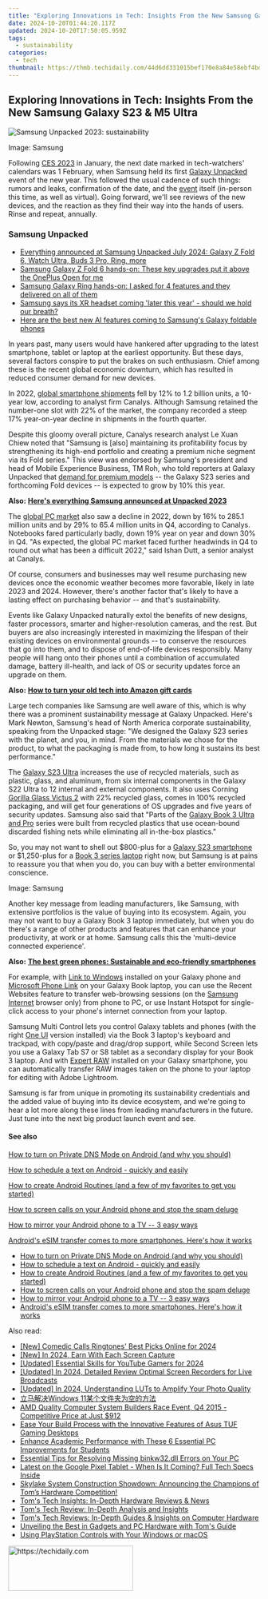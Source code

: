 ```yaml
---
title: "Exploring Innovations in Tech: Insights From the New Samsung Galaxy S23 & M5 Ultra"
date: 2024-10-20T01:44:20.117Z
updated: 2024-10-20T17:50:05.959Z
tags:
  - sustainability
categories:
  - tech
thumbnail: https://thmb.techidaily.com/44d6dd331015bef170e8a84e58ebf4bd2f78d6bf84e5387ee2cc99a7ec3e5ce7.jpg
---
```


## Exploring Innovations in Tech: Insights From the New Samsung Galaxy S23 & M5 Ultra

![Samsung Unpacked 2023: sustainability](https://www.zdnet.com/a/img/resize/6e041e9ebe1323763719284526bd5c348da48a56/2023/02/02/5f8437d1-750b-4d38-b511-96c6a463f982/samsung-unpacked-2023-sustainability.jpg?auto=webp&width=1280)

Image: Samsung

Following [CES 2023](https://www.zdnet.com/article/best-of-ces-2023-innovations-that-will-shape-the-future/) in January, the next date marked in tech-watchers' calendars was 1 February, when Samsung held its first [Galaxy Unpacked](https://www.zdnet.com/article/everything-samsung-announced-at-unpacked-2023/) event of the new year. This followed the usual cadence of such things: rumors and leaks, confirmation of the date, and the [event](https://shop-links.co/link/?exclusive=1&publisher_slug=itechdaily19598&url=https%3A%2F%2Fwww.samsung.com%2Fuk%2Funpacked%2F) itself (in-person this time, as well as virtual). Going forward, we'll see reviews of the new devices, and the reaction as they find their way into the hands of users. Rinse and repeat, annually. 

### Samsung Unpacked

* [Everything announced at Samsung Unpacked July 2024: Galaxy Z Fold 6, Watch Ultra, Buds 3 Pro, Ring, more](https://www.zdnet.com/article/what-you-missed-at-samsung-unpacked-july-2024-galaxy-z-fold-6-watch-ultra-ring-ai-more/)
* [Samsung Galaxy Z Fold 6 hands-on: These key upgrades put it above the OnePlus Open for me](https://www.zdnet.com/article/i-went-hands-on-with-samsungs-galaxy-z-fold-6-and-it-made-my-oneplus-open-feel-outdated/)
* [Samsung Galaxy Ring hands-on: I asked for 4 features and they delivered on all of them](https://www.zdnet.com/article/samsung-galaxy-ring-hands-on-why-id-ditch-my-oura-for-this-competing-wearable/)
* [Samsung says its XR headset coming 'later this year' - should we hold our breath?](https://www.zdnet.com/article/samsungs-upcoming-xr-headset-was-the-biggest-product-teaser-at-unpacked-july-2024/)
* [Here are the best new AI features coming to Samsung's Galaxy foldable phones](https://www.zdnet.com/article/every-new-ai-feature-coming-to-samsungs-galaxy-z-fold-6-and-z-flip-6-and-how-they-work/)

In years past, many users would have hankered after upgrading to the latest smartphone, tablet or laptop at the earliest opportunity. But these days, several factors conspire to put the brakes on such enthusiasm. Chief among these is the recent global economic downturn, which has resulted in reduced consumer demand for new devices. 

In 2022, [global smartphone shipments](https://canalys.com/newsroom/global-smartphone-market-2022) fell by 12% to 1.2 billion units, a 10-year low, according to analyst firm Canalys. Although Samsung retained the number-one slot with 22% of the market, the company recorded a steep 17% year-on-year decline in shipments in the fourth quarter. 

Despite this gloomy overall picture, Canalys research analyst Le Xuan Chiew noted that "Samsung is \[also\] maintaining its profitability focus by strengthening its high-end portfolio and creating a premium niche segment via its Fold series." This view was endorsed by Samsung's president and head of Mobile Experience Business, TM Roh, who told reporters at Galaxy Unpacked that [demand for premium models](https://www.zdnet.com/article/samsung-expects-galaxy-s23-ultra-to-account-for-over-half-of-series-total-sales/) \-- the Galaxy S23 series and forthcoming Fold devices -- is expected to grow by 10% this year. 

**Also:** [**Here's everything Samsung announced at Unpacked 2023**](https://www.zdnet.com/article/everything-samsung-announced-at-unpacked-2023/)

The [global PC market](https://www.canalys.com/newsroom/global-pc-market-Q4-2022) also saw a decline in 2022, down by 16% to 285.1 million units and by 29% to 65.4 million units in Q4, according to Canalys. Notebooks fared particularly badly, down 19% year on year and down 30% in Q4\. "As expected, the global PC market faced further headwinds in Q4 to round out what has been a difficult 2022," said Ishan Dutt, a senior analyst at Canalys. 

Of course, consumers and businesses may well resume purchasing new devices once the economic weather becomes more favorable, likely in late 2023 and 2024\. However, there's another factor that's likely to have a lasting effect on purchasing behavior -- and that's sustainability. 

Events like Galaxy Unpacked naturally extol the benefits of new designs, faster processors, smarter and higher-resolution cameras, and the rest. But buyers are also increasingly interested in maximizing the lifespan of their existing devices on environmental grounds -- to conserve the resources that go into them, and to dispose of end-of-life devices responsibly. Many people will hang onto their phones until a combination of accumulated damage, battery ill-health, and lack of OS or security updates force an upgrade on them. 

**Also:** [**How to turn your old tech into Amazon gift cards**](https://www.zdnet.com/article/how-to-trade-in-your-old-devices-for-amazon-gift-cards/)

Large tech companies like Samsung are well aware of this, which is why there was a prominent sustainability message at Galaxy Unpacked. Here's Mark Newton, Samsung's head of North America corporate sustainability, speaking from the Unpacked stage: "We designed the Galaxy S23 series with the planet, and you, in mind. From the materials we chose for the product, to what the packaging is made from, to how long it sustains its best performance." 

The [Galaxy S23 Ultra](https://www.zdnet.com/article/samsung-galaxy-s23-ultra-vs-samsung-galaxy-s22-ultra/) increases the use of recycled materials, such as plastic, glass, and aluminum, from six internal components in the Galaxy S22 Ultra to 12 internal and external components. It also uses Corning [Gorilla Glass Victus 2](https://www.corning.com/gorillaglass/worldwide/en/glass-types/gorilla-glass-victus-2.html) with 22% recycled glass, comes in 100% recycled packaging, and will get four generations of OS upgrades and five years of security updates. Samsung also said that "Parts of the [Galaxy Book 3 Ultra and Pro](https://www.zdnet.com/article/samsungs-galaxy-book-3-series-includes-a-new-flagship-ultra-laptop/) series were built from recycled plastics that use ocean-bound discarded fishing nets while eliminating all in-the-box plastics." 

So, you may not want to shell out $800-plus for a [Galaxy S23 smartphone](https://shop-links.co/link/?url=https%3A%2F%2Fwww.samsung.com%2Fus%2Fsmartphones%2Fgalaxy-s23%2Fbuy%2F&publisher_slug=itechdaily19598&exclusive=1) or $1,250-plus for a [Book 3 series laptop](https://shop-links.co/link/?url=https%3A%2F%2Fwww.samsung.com%2Fus%2Fcomputing%2Fgalaxy-book3-series%2Fbuy%2F&publisher_slug=itechdaily19598&exclusive=1) right now, but Samsung is at pains to reassure you that when you do, you can buy with a better environmental conscience. 

Image: Samsung

Another key message from leading manufacturers, like Samsung, with extensive portfolios is the value of buying into its ecosystem. Again, you may not want to buy a Galaxy Book 3 laptop immediately, but when you do there's a range of other products and features that can enhance your productivity, at work or at home. Samsung calls this the 'multi-device connected experience'. 

**Also:** [**The best green phones: Sustainable and eco-friendly smartphones**](https://www.zdnet.com/home-and-office/sustainability/best-green-phone/)

For example, with [Link to Windows](https://shop-links.co/link/?exclusive=1&publisher_slug=itechdaily19598&url=https%3A%2F%2Fwww.samsung.com%2Fuk%2Fsupport%2Fmobile-devices%2Fwhat-is-link-to-windows%2F) installed on your Galaxy phone and [Microsoft Phone Link](https://www.microsoft.com/en-us/windows/sync-across-your-devices?r=1) on your Galaxy Book laptop, you can use the Recent Websites feature to transfer web-browsing sessions (on the [Samsung Internet](https://shop-links.co/link/?exclusive=1&publisher_slug=itechdaily19598&url=https%3A%2F%2Fwww.samsung.com%2Fus%2Fsupport%2Fowners%2Fapp%2Fsamsung-internet) browser only) from phone to PC, or use Instant Hotspot for single-click access to your phone's internet connection from your laptop. 

Samsung Multi Control lets you control Galaxy tablets and phones (with the right [One UI](https://shop-links.co/link/?exclusive=1&publisher_slug=itechdaily19598&url=https%3A%2F%2Fwww.samsung.com%2Fus%2Fapps%2Fone-ui%2F) version installed) via the Book 3 laptop's keyboard and trackpad, with copy/paste and drag/drop support, while Second Screen lets you use a Galaxy Tab S7 or S8 tablet as a secondary display for your Book 3 laptop. And with [Expert RAW](https://shop-links.co/link/?exclusive=1&publisher_slug=itechdaily19598&url=https%3A%2F%2Fgalaxystore.samsung.com%2Fprepost%2F000005977497%3FlangCd%3Den) installed on your Galaxy smartphone, you can automatically transfer RAW images taken on the phone to your laptop for editing with Adobe Lightroom. 

Samsung is far from unique in promoting its sustainability credentials and the added value of buying into its device ecosystem, and we're going to hear a lot more along these lines from leading manufacturers in the future. Just tune into the next big product launch event and see.

#### See also

[How to turn on Private DNS Mode on Android (and why you should)](https://www.zdnet.com/article/how-to-turn-on-private-dns-mode-on-android-and-why-you-should/ "How to turn on Private DNS Mode on Android (and why you should)")

[How to schedule a text on Android - quickly and easily](https://www.zdnet.com/article/how-to-schedule-a-text-on-android/ "How to schedule a text on Android - quickly and easily")

[How to create Android Routines (and a few of my favorites to get you started)](https://www.zdnet.com/article/how-to-create-android-routines-and-a-few-of-my-favorites-to-get-you-started/ "How to create Android Routines (and a few of my favorites to get you started)")

[How to screen calls on your Android phone and stop the spam deluge](https://www.zdnet.com/article/how-to-screen-calls-on-your-android-phone-and-stop-the-spam-deluge/ "How to screen calls on your Android phone and stop the spam deluge")

[How to mirror your Android phone to a TV -- 3 easy ways](https://www.zdnet.com/article/how-to-mirror-android-to-tv/ "How to mirror your Android phone to a TV -- 3 easy ways")

[Android's eSIM transfer comes to more smartphones. Here's how it works](https://www.zdnet.com/article/androids-esim-transfer-comes-to-more-smartphones-heres-how-it-works/ "Android's eSIM transfer comes to more smartphones. Here's how it works")

* [How to turn on Private DNS Mode on Android (and why you should)](https://www.zdnet.com/article/how-to-turn-on-private-dns-mode-on-android-and-why-you-should/ "How to turn on Private DNS Mode on Android (and why you should)")
* [How to schedule a text on Android - quickly and easily](https://www.zdnet.com/article/how-to-schedule-a-text-on-android/ "How to schedule a text on Android - quickly and easily")
* [How to create Android Routines (and a few of my favorites to get you started)](https://www.zdnet.com/article/how-to-create-android-routines-and-a-few-of-my-favorites-to-get-you-started/ "How to create Android Routines (and a few of my favorites to get you started)")
* [How to screen calls on your Android phone and stop the spam deluge](https://www.zdnet.com/article/how-to-screen-calls-on-your-android-phone-and-stop-the-spam-deluge/ "How to screen calls on your Android phone and stop the spam deluge")
* [How to mirror your Android phone to a TV -- 3 easy ways](https://www.zdnet.com/article/how-to-mirror-android-to-tv/ "How to mirror your Android phone to a TV -- 3 easy ways")
* [Android's eSIM transfer comes to more smartphones. Here's how it works](https://www.zdnet.com/article/androids-esim-transfer-comes-to-more-smartphones-heres-how-it-works/ "Android's eSIM transfer comes to more smartphones. Here's how it works")

<ins class="adsbygoogle"
     style="display:block"
     data-ad-format="autorelaxed"
     data-ad-client="ca-pub-7571918770474297"
     data-ad-slot="1223367746"></ins>

<ins class="adsbygoogle"
     style="display:block"
     data-ad-client="ca-pub-7571918770474297"
     data-ad-slot="8358498916"
     data-ad-format="auto"
     data-full-width-responsive="true"></ins>

<span class="atpl-alsoreadstyle">Also read:</span>
<div><ul>
<li><a href="https://article-posts.techidaily.com/new-comedic-calls-ringtones-best-picks-online-for-2024/"><u>[New] Comedic Calls Ringtones' Best Picks Online for 2024</u></a></li>
<li><a href="https://snapchat-videos.techidaily.com/new-in-2024-earn-with-each-screen-capture/"><u>[New] In 2024, Earn With Each Screen Capture</u></a></li>
<li><a href="https://facebook-record-videos.techidaily.com/updated-essential-skills-for-youtube-gamers-for-2024/"><u>[Updated] Essential Skills for YouTube Gamers for 2024</u></a></li>
<li><a href="https://screen-activity-recording.techidaily.com/updated-in-2024-detailed-review-optimal-screen-recorders-for-live-broadcasts/"><u>[Updated] In 2024, Detailed Review Optimal Screen Recorders for Live Broadcasts</u></a></li>
<li><a href="https://fox-links.techidaily.com/updated-in-2024-understanding-luts-to-amplify-your-photo-quality/"><u>[Updated] In 2024, Understanding LUTs to Amplify Your Photo Quality</u></a></li>
<li><a href="https://win-bits.techidaily.com/1728507568957-windows-11/"><u>立马解决Windows 11某个文件夹为空的方法</u></a></li>
<li><a href="https://hardware-reviews.techidaily.com/amd-quality-computer-system-builders-race-event-q4-2015-competitive-price-at-just-912/"><u>AMD Quality Computer System Builders Race Event, Q4 2015 - Competitive Price at Just $912</u></a></li>
<li><a href="https://hardware-reviews.techidaily.com/ease-your-build-process-with-the-innovative-features-of-asus-tuf-gaming-desktops/"><u>Ease Your Build Process with the Innovative Features of Asus TUF Gaming Desktops</u></a></li>
<li><a href="https://hardware-reviews.techidaily.com/enhance-academic-performance-with-these-6-essential-pc-improvements-for-students/"><u>Enhance Academic Performance with These 6 Essential PC Improvements for Students</u></a></li>
<li><a href="https://win-howtos.techidaily.com/essential-tips-for-resolving-missing-binkw32dll-errors-on-your-pc/"><u>Essential Tips for Resolving Missing binkw32.dll Errors on Your PC</u></a></li>
<li><a href="https://technical-tips.techidaily.com/1722888659741-latest-on-the-google-pixel-tablet-when-is-it-coming-full-tech-specs-inside/"><u>Latest on the Google Pixel Tablet - When Is It Coming? Full Tech Specs Inside</u></a></li>
<li><a href="https://hardware-reviews.techidaily.com/1723964467063-skylake-system-construction-showdown-announcing-the-champions-of-toms-hardware-competition/"><u>Skylake System Construction Showdown: Announcing the Champions of Tom’s Hardware Competition!</u></a></li>
<li><a href="https://hardware-reviews.techidaily.com/toms-tech-insights-in-depth-hardware-reviews-and-news/"><u>Tom's Tech Insights: In-Depth Hardware Reviews & News</u></a></li>
<li><a href="https://hardware-reviews.techidaily.com/toms-tech-review-in-depth-analysis-and-insights-t17239718716229/"><u>Tom's Tech Review: In-Depth Analysis and Insights</u></a></li>
<li><a href="https://hardware-reviews.techidaily.com/toms-tech-reviews-in-depth-guides-and-insights-on-computer-hardware/"><u>Tom's Tech Reviews: In-Depth Guides & Insights on Computer Hardware</u></a></li>
<li><a href="https://hardware-reviews.techidaily.com/unveiling-the-best-in-gadgets-and-pc-hardware-with-toms-guide/"><u>Unveiling the Best in Gadgets and PC Hardware with Tom's Guide</u></a></li>
<li><a href="https://games-able.techidaily.com/using-playstation-controls-with-your-windows-or-macos/"><u>Using PlayStation Controls with Your Windows or macOS</u></a></li>
</ul></div>

<!-- affiliate ads begin -->
<a href="https://review-au.sjv.io/c/5597632/2098705/14409" target="_top" id="2098705">
  <img src="//a.impactradius-go.com/display-ad/14409-2098705" border="0" alt="https://techidaily.com" width="250" height="90"/>
</a>
<img height="0" width="0" src="https://review-au.sjv.io/i/5597632/2098705/14409" style="position:absolute;visibility:hidden;" border="0" />
<!-- affiliate ads end -->

